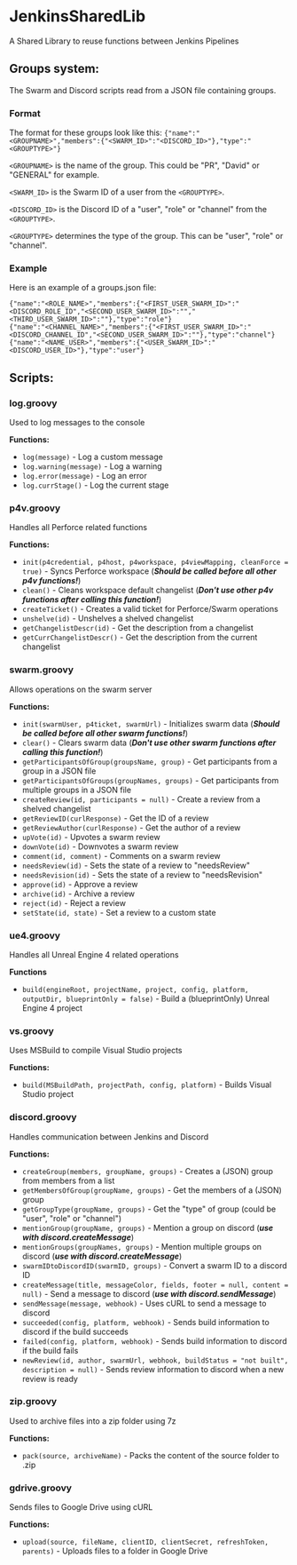 # JenkinsSharedLib
A Shared Library to reuse functions between Jenkins Pipelines

## Groups system:
The Swarm and Discord scripts read from a JSON file containing groups.

### Format
The format for these groups look like this:
```{"name":"<GROUPNAME>","members":{"<SWARM_ID>":"<DISCORD_ID>"},"type":"<GROUPTYPE>"}```

```<GROUPNAME>``` is the name of the group. This could be "PR", "David" or "GENERAL" for example.

```<SWARM_ID>``` is the Swarm ID of a user from the ```<GROUPTYPE>```.

```<DISCORD_ID>``` is the Discord ID of a "user", "role" or "channel" from the ```<GROUPTYPE>```.

```<GROUPTYPE>``` determines the type of the group. This can be "user", "role" or "channel".

### Example
Here is an example of a groups.json file:
```
{"name":"<ROLE_NAME>","members":{"<FIRST_USER_SWARM_ID>":"<DISCORD_ROLE_ID","<SECOND_USER_SWARM_ID>":"","<THIRD_USER_SWARM_ID>":""},"type":"role"}
{"name":"<CHANNEL_NAME>","members":{"<FIRST_USER_SWARM_ID>":"<DISCORD_CHANNEL_ID","<SECOND_USER_SWARM_ID>":""},"type":"channel"}
{"name":"<NAME_USER>","members":{"<USER_SWARM_ID>":"<DISCORD_USER_ID>"},"type":"user"}
```

## Scripts:

### log.groovy
Used to log messages to the console

**Functions:**
* ```log(message)``` - Log a custom message
* ```log.warning(message)``` - Log a warning
* ```log.error(message)``` - Log an error
* ```log.currStage()``` - Log the current stage

### p4v.groovy
Handles all Perforce related functions

**Functions:**
* ```init(p4credential, p4host, p4workspace, p4viewMapping, cleanForce = true)``` - Syncs Perforce workspace (***Should be called before all other p4v functions!***)
* ```clean()``` - Cleans workspace default changelist (***Don't use other p4v functions after calling this function!***)
* ```createTicket()``` - Creates a valid ticket for Perforce/Swarm operations
* ```unshelve(id)``` - Unshelves a shelved changelist
* ```getChangelistDescr(id)``` - Get the description from a changelist
* ```getCurrChangelistDescr()``` - Get the description from the current changelist

### swarm.groovy
Allows operations on the swarm server

**Functions:**
* ```init(swarmUser, p4ticket, swarmUrl)``` - Initializes swarm data (***Should be called before all other swarm functions!***)
* ```clear()``` - Clears swarm data (***Don't use other swarm functions after calling this function!***)
* ```getParticipantsOfGroup(groupsName, group)``` - Get participants from a group in a JSON file
* ```getParticipantsOfGroups(groupNames, groups)``` - Get participants from multiple groups in a JSON file
* ```createReview(id, participants = null)``` - Create a review from a shelved changelist
* ```getReviewID(curlResponse)``` - Get the ID of a review
* ```getReviewAuthor(curlResponse)``` - Get the author of a review
* ```upVote(id)``` - Upvotes a swarm review
* ```downVote(id)``` - Downvotes a swarm review
* ```comment(id, comment)``` - Comments on a swarm review
* ```needsReview(id)``` - Sets the state of a review to "needsReview"
* ```needsRevision(id)``` - Sets the state of a review to "needsRevision"
* ```approve(id)``` - Approve a review
* ```archive(id)``` - Archive a review
* ```reject(id)``` - Reject a review
* ```setState(id, state)``` - Set a review to a custom state

### ue4.groovy
Handles all Unreal Engine 4 related operations

**Functions**
* ```build(engineRoot, projectName, project, config, platform, outputDir, blueprintOnly = false)``` - Build a (blueprintOnly) Unreal Engine 4 project

### vs.groovy
Uses MSBuild to compile Visual Studio projects

**Functions:**
* ```build(MSBuildPath, projectPath, config, platform)``` - Builds Visual Studio project

### discord.groovy
Handles communication between Jenkins and Discord

**Functions:**
* ```createGroup(members, groupName, groups)``` - Creates a (JSON) group from members from a list
* ```getMembersOfGroup(groupName, groups)``` - Get the members of a (JSON) group
* ```getGroupType(groupName, groups)``` - Get the "type" of group (could be "user", "role" or "channel")
* ```mentionGroup(groupName, groups)``` - Mention a group on discord (***use with discord.createMessage***)
* ```mentionGroups(groupNames, groups)``` - Mention multiple groups on discord (***use with discord.createMessage***)
* ```swarmIDtoDiscordID(swarmID, groups)``` - Convert a swarm ID to a discord ID
* ```createMessage(title, messageColor, fields, footer = null, content = null)``` - Send a message to discord (***use with discord.sendMessage***)
* ```sendMessage(message, webhook)``` - Uses cURL to send a message to discord
* ```succeeded(config, platform, webhook)``` - Sends build information to discord if the build succeeds
* ```failed(config, platform, webhook)``` - Sends build information to discord if the build fails
* ```newReview(id, author, swarmUrl, webhook, buildStatus = "not built", description = null)``` - Sends review information to discord when a new review is ready

### zip.groovy
Used to archive files into a zip folder using 7z

**Functions:**
* ```pack(source, archiveName)``` - Packs the content of the source folder to <archiveName>.zip
  
### gdrive.groovy
Sends files to Google Drive using cURL

**Functions:**
* ```upload(source, fileName, clientID, clientSecret, refreshToken, parents)``` - Uploads files to a folder in Google Drive

